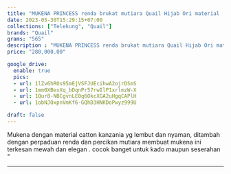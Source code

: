 ```yaml
---
title: "MUKENA PRINCESS renda brukat mutiara Quail Hijab Ori material  catton kanzani"
date: 2023-05-30T15:29:15+07:00
collections: ["Telekung", "Quail"]
brands: "Quail"
grams: "565"
description : "MUKENA PRINCESS renda brukat mutiara Quail Hijab Ori material  catton kanzani"
price: "280,000.00"

google_drive:
  enable: true
  pics:
  - url: 1lZv6hROs95mEjVSFJUEcihwA2ojrDSmS
  - url: 1mm0XBexXq_bDqnPr57rwIlP1xrlmzW-X
  - url: 1Qur8-NBCgvnLE0q6OkcXGA2uHgqCAPlH
  - url: 1obNJOxpnVmKf6-GQhD3HNKDoPwyz999U

draft: false
---
```


Mukena dengan material  catton kanzania yg lembut dan nyaman, ditambah dengan perpaduan renda dan percikan mutiara membuat mukena ini terkesan mewah dan elegan . cocok  banget untuk  kado maupun seserahan "

-----------    
 
